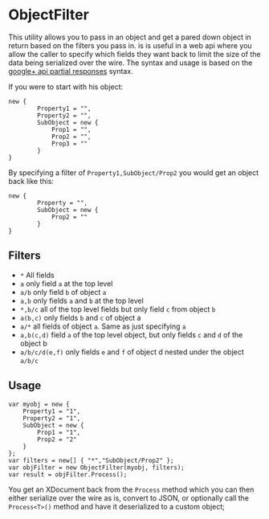 ObjectFilter
============

This utility allows you to pass in an object and get a pared down object in return based on the filters you pass in.
is is useful in a web api where you allow the caller to specify which fields they want back to limit the size of the data being serialized over the wire.
The syntax and usage is based on the [google+ api partial responses](https://developers.google.com/+/api/#partial-responses) syntax.

If you were to start with his object:

```
new {
		Property1 = "",
		Property2 = "",
		SubObject = new {
			Prop1 = "",
			Prop2 = "",
			Prop3 = ""
		}
}
```

By specifying a filter of `Property1,SubObject/Prop2` you would get an object back like this:

```
new {
		Property = "",
		SubObject = new {
			Prop2 = ""
		}
}
```

Filters
-------

- `*` All fields
- `a` only field `a` at the top level
- `a/b` only field `b` of object `a`
- `a,b` only fields `a` and `b` at the top level
- `*,b/c` all of the top level fields but only field `c` from object `b`
- `a(b,c)` only fields `b` and `c` of object a
- `a/*` all fields of object `a`. Same as just specifying `a`
- `a,b(c,d)` field `a` of the top level object, but only fields `c` and `d` of the object b
- `a/b/c/d(e,f)` only fields `e` and `f` of object d nested under the object `a/b/c`


Usage
-----

```
var myobj = new {
	Property1 = "1",
	Property2 = "1",
	SubObject = new {
	    Prop1 = "1",
		Prop2 = "2"
	}
};
var filters = new[] { "*","SubObject/Prop2" };
var objFilter = new ObjectFilter(myobj, filters);
var result = objFilter.Process();
```

You get an XDocument back from the `Process` method which you can then either serialize over the wire as is, convert to JSON, or optionally call the `Process<T>()` method and have it deserialized to a custom object;